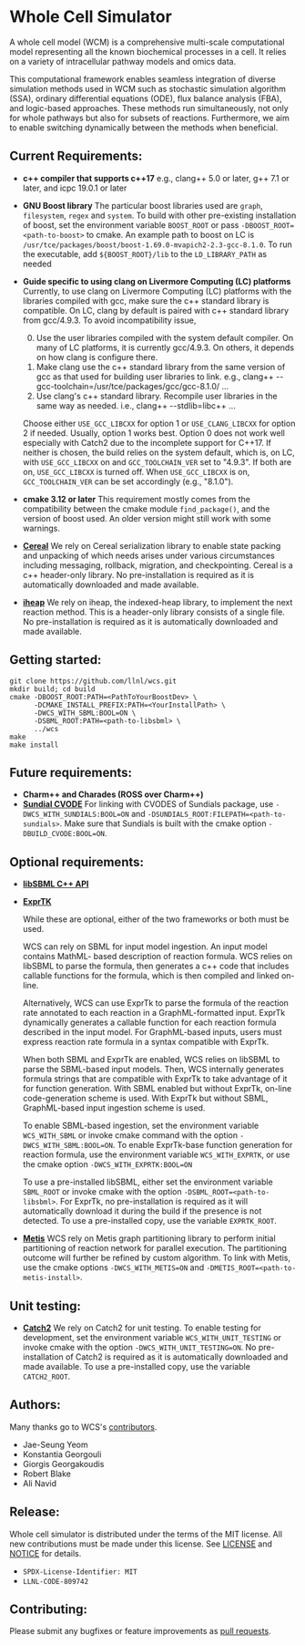 # Whole Cell Simulator
 A whole cell model (WCM)  is a comprehensive multi-scale computational
 model representing all the known biochemical processes in a cell. It relies
 on a variety of intracellular pathway models and omics data.

 This computational framework  enables  seamless integration of diverse
 simulation methods used in WCM such as stochastic simulation algorithm
 (SSA), ordinary differential equations (ODE), flux balance analysis (FBA),
 and logic-based approaches.
 These methods run simultaneously, not only for whole pathways but
 also for subsets of reactions. Furthermore, we aim to enable switching
 dynamically between the methods when beneficial.

## Current Requirements:
 + **c++ compiler that supports c++17**
   e.g., clang++ 5.0 or later, g++ 7.1 or later, and icpc 19.0.1 or later

 + **GNU Boost library**
   The particular boost libraries used are `graph`, `filesystem`, `regex` and
   `system`.
   To build with other pre-existing installation of boost, set the environment
   variable `BOOST_ROOT` or pass `-DBOOST_ROOT=<path-to-boost>`
   to cmake. An example path to boost on LC is
   `/usr/tce/packages/boost/boost-1.69.0-mvapich2-2.3-gcc-8.1.0`.
   To run the executable, add `${BOOST_ROOT}/lib` to the `LD_LIBRARY_PATH` as
   needed

 + **Guide specific to using clang on Livermore Computing (LC) platforms**
   Currently, to use clang on Livermore Computing (LC) platforms with
   the libraries compiled with gcc, make sure the c++ standard library
   is compatible. On LC, clang by default is paired with c++ standard
   library from gcc/4.9.3. To avoid incompatibility issue,

   0) Use the user libraries compiled with the system default compiler.
      On many of LC platforms, it is currently gcc/4.9.3. On others,
      it depends on how clang is configure there.
   1) Make clang use the c++ standard library from the same version of gcc
      as that used for building user libraries to link.
      e.g., clang++ --gcc-toolchain=/usr/tce/packages/gcc/gcc-8.1.0/ ...
   2) Use clang's c++ standard library. Recompile user libraries in the
      same way as needed.
      i.e., clang++ --stdlib=libc++ ...

   Choose either `USE_GCC_LIBCXX` for option 1 or `USE_CLANG_LIBCXX` for
   option 2 if needed. Usually, option 1 works best. Option 0 does not work
   well especially with Catch2 due to the incomplete support for C++17.
   If neither is chosen, the build relies on the system default, which is,
   on LC, with `USE_GCC_LIBCXX` on and `GCC_TOOLCHAIN_VER` set to "4.9.3".
   If both are on, `USE_GCC_LIBCXX` is turned off. When `USE_GCC_LIBCXX`
   is on, `GCC_TOOLCHAIN_VER` can be set accordingly (e.g., "8.1.0").

 + **cmake 3.12 or later**
   This requirement mostly comes from the compatibility between the cmake
   module `find_package()`, and the version of boost used. An older version
   might still work with some warnings.

 + [**Cereal**](https://uscilab.github.io/cereal)
   We rely on Cereal serialization library to enable state packing and
   unpacking of which needs arises under various circumstances including
   messaging, rollback, migration, and checkpointing. Cereal is a c++
   header-only library. No pre-installation is required as it is
   automatically downloaded and made available.

 + [**iheap**](https://github.com/yangle/iheap.git)
   We rely on iheap, the indexed-heap library, to implement the next reaction
   method. This is a header-only library consists of a single file.
   No pre-installation is required as it is automatically downloaded and made
   available.

## Getting started:
 ```
 git clone https://github.com/llnl/wcs.git
 mkdir build; cd build
 cmake -DBOOST_ROOT:PATH=<PathToYourBoostDev> \
       -DCMAKE_INSTALL_PREFIX:PATH=<YourInstallPath> \
       -DWCS_WITH_SBML:BOOL=ON \
       -DSBML_ROOT:PATH=<path-to-libsbml> \
       ../wcs
 make
 make install
 ```

## Future requirements:
 + **Charm++ and Charades (ROSS over Charm++)**
 + [**Sundial CVODE**](https://github.com/LLNL/sundials.git)
   For linking with CVODES of Sundials package, use `-DWCS_WITH_SUNDIALS:BOOL=ON`
   and `-DSUNDIALS_ROOT:FILEPATH=<path-to-sundials>`.
   Make sure that Sundials is built with the cmake option `-DBUILD_CVODE:BOOL=ON`.

## Optional requirements:
 + [**libSBML C++ API**](http://sbml.org/Software/libSBML)
 + [**ExprTK**](https://github.com/ArashPartow/exprtk)

	While these are optional, either of the two frameworks or both must be used.

	WCS can rely on SBML for input model ingestion. An input model contains MathML-
 based description of reaction formula. WCS relies on libSBML to parse the
 formula, then generates a c++ code that includes callable functions for the
 formula, which is then compiled and linked on-line.

	Alternatively, WCS can use ExprTk to parse the formula of the reaction rate
 annotated to each reaction in a GraphML-formatted input. ExprTk dynamically
 generates a callable function for each reaction formula described in the input
 model. For GraphML-based inputs, users must express reaction rate formula in
 a syntax compatible with ExprTk.

	When both SBML and ExprTk are enabled, WCS relies on libSBML to parse the
 SBML-based input models. Then, WCS internally generates formula strings that
 are compatible with ExprTk to take advantage of it for function generation.
 With SBML enabled but without ExprTk, on-line code-generation scheme is used.
 With ExprTk but without SBML, GraphML-based input ingestion scheme is used.

	To enable SBML-based ingestion, set the environment variable `WCS_WITH_SBML`
 or invoke cmake command with the option `-DWCS_WITH_SBML:BOOL=ON`.
 To enable ExprTk-base function generation for reaction formula, use the
 environment variable `WCS_WITH_EXPRTK`, or use the cmake option
 `-DWCS_WITH_EXPRTK:BOOL=ON`

	To use a pre-installed libSBML, either set the environment variable
 `SBML_ROOT` or invoke cmake with the option `-DSBML_ROOT=<path-to-libsbml>`.
 For ExprTk, no pre-installation is required as it will automatically download
 it during the build if the presence is not detected. To use a pre-installed
 copy, use the variable `EXPRTK_ROOT`.

 + [**Metis**](http://glaros.dtc.umn.edu/gkhome/metis/metis/overview)
 WCS rely on Metis graph partitioning library to perform initial partitioning
 of reaction network for parallel execution. The partitioning outcome will
 further be refined by custom algorithm. To link with Metis, use the cmake
 options `-DWCS_WITH_METIS=ON` and `-DMETIS_ROOT=<path-to-metis-install>`.

## Unit testing:
 + [**Catch2**](https://github.com/catchorg/Catch2)
 We rely on Catch2 for unit testing. To enable testing for development, set
 the environment variable `WCS_WITH_UNIT_TESTING` or invoke cmake with the
 option `-DWCS_WITH_UNIT_TESTING=ON`. No pre-installation of Catch2 is required
 as it is automatically downloaded and made available. To use a pre-installed
 copy, use the variable `CATCH2_ROOT`.

## Authors:
  Many thanks go to WCS's [contributors](https://github.com/llnl/wcs/graphs/contributors).

 * Jae-Seung Yeom
 * Konstantia Georgouli
 * Giorgis Georgakoudis
 * Robert Blake
 * Ali Navid

## Release:
 Whole cell simulator is distributed under the terms of the MIT license.
 All new contributions must be made under this license.
 See [LICENSE](https://github.com/llnl/wcs/blob/master/LICENSE) and [NOTICE](https://github.com/llnl/wcs/blob/master/NOTICE) for details.

 + `SPDX-License-Identifier: MIT`
 + `LLNL-CODE-809742`

## Contributing:
 Please submit any bugfixes or feature improvements as [pull requests](https://help.github.com/en/github/collaborating-with-issues-and-pull-requests/creating-a-pull-request-from-a-fork).
